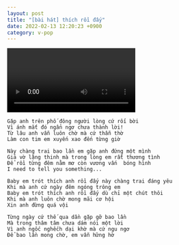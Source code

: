 ```yaml
---
layout: post
title: "[bài hát] thích rồi đấy"
date: 2022-02-13 12:20:23 +0900
category: v-pop
---
```


<div class="video-container">
    <video id="player" class="video-js vjs-default-skin vjs-big-play-centered" data-json="/public/json/v-pop/thích_rồi_đấy.json"></video>
</div>

```
Gặp anh trên phố đông người lòng cứ rối bời
Vì ánh mắt đó ngẩn ngơ chưa thành lời!
Từ lâu anh vẫn luôn chờ mà cứ thẫn thờ
Làm con tim em xuyến xao đến từng giờ 

Này chàng trai bao lần em gặp anh đứng một mình
Giả vờ lặng thinh mà trong lòng em rất thương tình
Để rồi từng đêm nằm mơ còn vương vấn  bóng hình
I need to tell you something...

Baby em trót thích anh rồi đấy này chàng trai đáng yêu
Khi mà anh cứ ngày đêm ngóng trông em
Baby em trót thích anh rồi đấy dù chỉ một chút thôi
Khi mà anh luôn chờ mong mãi cơ hội
Xin anh đừng quá vội

Từng ngày cứ thế qua dần gặp gỡ bao lần
Mà trong thâm tâm chưa dám nói một lời
Vì anh ngốc nghếch dại khờ mà cứ ngu ngơ
Để bao lần mong chờ, em vẫn hững hờ
```